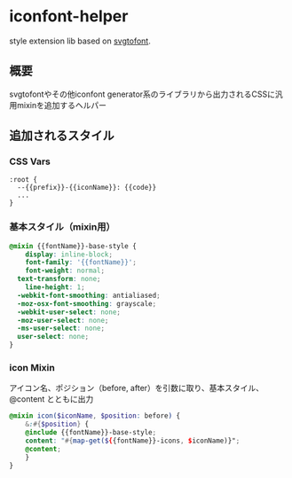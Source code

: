 # iconfont-helper

style extension lib based on [svgtofont](https://github.com/jaywcjlove/svgtofont).

## 概要

svgtofontやその他iconfont generator系のライブラリから出力されるCSSに汎用mixinを追加するヘルパー

## 追加されるスタイル

### CSS Vars

```
:root {
  --{{prefix}}-{{iconName}}: {{code}}
  ...
}
```

### 基本スタイル（mixin用）

```scss
@mixin {{fontName}}-base-style {
	display: inline-block;
	font-family: '{{fontName}}';
	font-weight: normal;
  text-transform: none;
	line-height: 1;
  -webkit-font-smoothing: antialiased;
  -moz-osx-font-smoothing: grayscale;
  -webkit-user-select: none;
  -moz-user-select: none;
  -ms-user-select: none;
  user-select: none;
}
```

### icon Mixin

アイコン名、ポジション（before, after）を引数に取り、基本スタイル、@content とともに出力

```scss
@mixin icon($iconName, $position: before) {
	&:#{$position} {
    @include {{fontName}}-base-style;
    content: "#{map-get(${{fontName}}-icons, $iconName)}";
    @content;
	}
}
```
